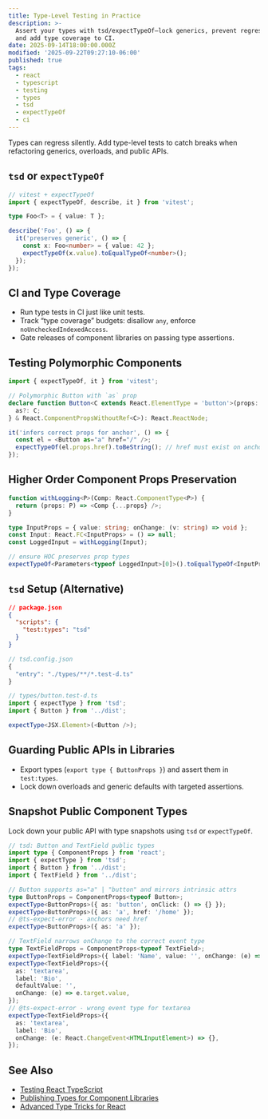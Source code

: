 ```yaml
---
title: Type-Level Testing in Practice
description: >-
  Assert your types with tsd/expectTypeOf—lock generics, prevent regressions,
  and add type coverage to CI.
date: 2025-09-14T18:00:00.000Z
modified: '2025-09-22T09:27:10-06:00'
published: true
tags:
  - react
  - typescript
  - testing
  - types
  - tsd
  - expectTypeOf
  - ci
---
```


Types can regress silently. Add type-level tests to catch breaks when refactoring generics, overloads, and public APIs.

## `tsd` or `expectTypeOf`

```ts
// vitest + expectTypeOf
import { expectTypeOf, describe, it } from 'vitest';

type Foo<T> = { value: T };

describe('Foo', () => {
  it('preserves generic', () => {
    const x: Foo<number> = { value: 42 };
    expectTypeOf(x.value).toEqualTypeOf<number>();
  });
});
```

## CI and Type Coverage

- Run type tests in CI just like unit tests.
- Track “type coverage” budgets: disallow `any`, enforce `noUncheckedIndexedAccess`.
- Gate releases of component libraries on passing type assertions.

## Testing Polymorphic Components

```ts
import { expectTypeOf, it } from 'vitest';

// Polymorphic Button with `as` prop
declare function Button<C extends React.ElementType = 'button'>(props: {
  as?: C;
} & React.ComponentPropsWithoutRef<C>): React.ReactNode;

it('infers correct props for anchor', () => {
  const el = <Button as="a" href="/" />;
  expectTypeOf(el.props.href).toBeString(); // href must exist on anchor
});
```

## Higher Order Component Props Preservation

```ts
function withLogging<P>(Comp: React.ComponentType<P>) {
  return (props: P) => <Comp {...props} />;
}

type InputProps = { value: string; onChange: (v: string) => void };
const Input: React.FC<InputProps> = () => null;
const LoggedInput = withLogging(Input);

// ensure HOC preserves prop types
expectTypeOf<Parameters<typeof LoggedInput>[0]>().toEqualTypeOf<InputProps>();
```

## `tsd` Setup (Alternative)

```json
// package.json
{
  "scripts": {
    "test:types": "tsd"
  }
}
```

```ts
// tsd.config.json
{
  "entry": "./types/**/*.test-d.ts"
}
```

```ts
// types/button.test-d.ts
import { expectType } from 'tsd';
import { Button } from '../dist';

expectType<JSX.Element>(<Button />);
```

## Guarding Public APIs in Libraries

- Export types (`export type { ButtonProps }`) and assert them in `test:types`.
- Lock down overloads and generic defaults with targeted assertions.

## Snapshot Public Component Types

Lock down your public API with type snapshots using `tsd` or `expectTypeOf`.

```ts
// tsd: Button and TextField public types
import type { ComponentProps } from 'react';
import { expectType } from 'tsd';
import { Button } from '../dist';
import { TextField } from '../dist';

// Button supports as="a" | "button" and mirrors intrinsic attrs
type ButtonProps = ComponentProps<typeof Button>;
expectType<ButtonProps>({ as: 'button', onClick: () => {} });
expectType<ButtonProps>({ as: 'a', href: '/home' });
// @ts-expect-error - anchors need href
expectType<ButtonProps>({ as: 'a' });

// TextField narrows onChange to the correct event type
type TextFieldProps = ComponentProps<typeof TextField>;
expectType<TextFieldProps>({ label: 'Name', value: '', onChange: (e) => e.target.value });
expectType<TextFieldProps>({
  as: 'textarea',
  label: 'Bio',
  defaultValue: '',
  onChange: (e) => e.target.value,
});
// @ts-expect-error - wrong event type for textarea
expectType<TextFieldProps>({
  as: 'textarea',
  label: 'Bio',
  onChange: (e: React.ChangeEvent<HTMLInputElement>) => {},
});
```

## See Also

- [Testing React TypeScript](testing-react-typescript.md)
- [Publishing Types for Component Libraries](publishing-types-for-component-libraries.md)
- [Advanced Type Tricks for React](advanced-type-tricks-for-react.md)

